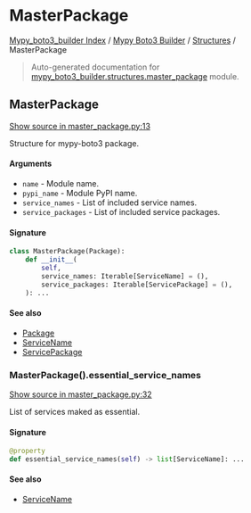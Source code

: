 # MasterPackage

[Mypy_boto3_builder Index](../../README.md#mypy_boto3_builder-index) /
[Mypy Boto3 Builder](../index.md#mypy-boto3-builder) /
[Structures](./index.md#structures) /
MasterPackage

> Auto-generated documentation for [mypy_boto3_builder.structures.master_package](https://github.com/youtype/mypy_boto3_builder/blob/main/mypy_boto3_builder/structures/master_package.py) module.

## MasterPackage

[Show source in master_package.py:13](https://github.com/youtype/mypy_boto3_builder/blob/main/mypy_boto3_builder/structures/master_package.py#L13)

Structure for mypy-boto3 package.

#### Arguments

- `name` - Module name.
- `pypi_name` - Module PyPI name.
- `service_names` - List of included service names.
- `service_packages` - List of included service packages.

#### Signature

```python
class MasterPackage(Package):
    def __init__(
        self,
        service_names: Iterable[ServiceName] = (),
        service_packages: Iterable[ServicePackage] = (),
    ): ...
```

#### See also

- [Package](./package.md#package)
- [ServiceName](../service_name.md#servicename)
- [ServicePackage](./service_package.md#servicepackage)

### MasterPackage().essential_service_names

[Show source in master_package.py:32](https://github.com/youtype/mypy_boto3_builder/blob/main/mypy_boto3_builder/structures/master_package.py#L32)

List of services maked as essential.

#### Signature

```python
@property
def essential_service_names(self) -> list[ServiceName]: ...
```

#### See also

- [ServiceName](../service_name.md#servicename)

